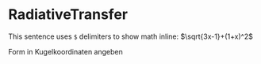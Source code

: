 # RadiativeTransfer

This sentence uses `$` delimiters to show math inline: $\sqrt{3x-1}+(1+x)^2$


Form in Kugelkoordinaten angeben